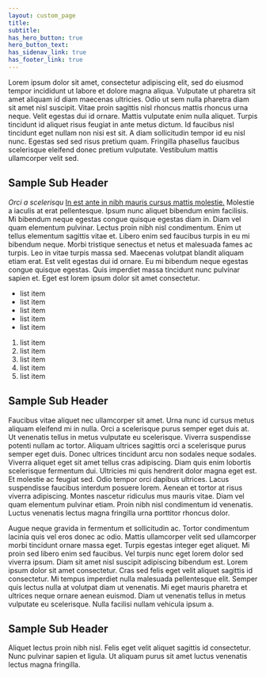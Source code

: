 ```yaml
---
layout: custom_page
title: 
subtitle:
has_hero_button: true
hero_button_text: 
has_sidenav_link: true
has_footer_link: true
---
```


Lorem ipsum dolor sit amet, consectetur adipiscing elit, sed do eiusmod tempor incididunt ut labore et dolore magna aliqua. Vulputate ut pharetra sit amet aliquam id diam maecenas ultricies. Odio ut sem nulla pharetra diam sit amet nisl suscipit. Vitae proin sagittis nisl rhoncus mattis rhoncus urna neque. Velit egestas dui id ornare. Mattis vulputate enim nulla aliquet. Turpis tincidunt id aliquet risus feugiat in ante metus dictum. Id faucibus nisl tincidunt eget nullam non nisi est sit. A diam sollicitudin tempor id eu nisl nunc. Egestas sed sed risus pretium quam. Fringilla phasellus faucibus scelerisque eleifend donec pretium vulputate. Vestibulum mattis ullamcorper velit sed.

## Sample Sub Header

*Orci a scelerisqu* [In est ante in nibh mauris cursus mattis molestie.]('#') Molestie a iaculis at erat pellentesque. Ipsum nunc aliquet bibendum enim facilisis. Mi bibendum neque egestas congue quisque egestas diam in. Diam vel quam elementum pulvinar. Lectus proin nibh nisl condimentum. Enim ut tellus elementum sagittis vitae et. Libero enim sed faucibus turpis in eu mi bibendum neque. Morbi tristique senectus et netus et malesuada fames ac turpis. Leo in vitae turpis massa sed. Maecenas volutpat blandit aliquam etiam erat. Est velit egestas dui id ornare. Eu mi bibendum neque egestas congue quisque egestas. Quis imperdiet massa tincidunt nunc pulvinar sapien et. Eget est lorem ipsum dolor sit amet consectetur.

* list item
* list item
* list item
* list item
* list item

1. list item
2. list item
3. list item
4. list item
5. list item

## Sample Sub Header

Faucibus vitae aliquet nec ullamcorper sit amet. Urna nunc id cursus metus aliquam eleifend mi in nulla. Orci a scelerisque purus semper eget duis at. Ut venenatis tellus in metus vulputate eu scelerisque. Viverra suspendisse potenti nullam ac tortor. Aliquam ultrices sagittis orci a scelerisque purus semper eget duis. Donec ultrices tincidunt arcu non sodales neque sodales. Viverra aliquet eget sit amet tellus cras adipiscing. Diam quis enim lobortis scelerisque fermentum dui. Ultricies mi quis hendrerit dolor magna eget est. Et molestie ac feugiat sed. Odio tempor orci dapibus ultrices. Lacus suspendisse faucibus interdum posuere lorem. Aenean et tortor at risus viverra adipiscing. Montes nascetur ridiculus mus mauris vitae. Diam vel quam elementum pulvinar etiam. Proin nibh nisl condimentum id venenatis. Luctus venenatis lectus magna fringilla urna porttitor rhoncus dolor.

Augue neque gravida in fermentum et sollicitudin ac. Tortor condimentum lacinia quis vel eros donec ac odio. Mattis ullamcorper velit sed ullamcorper morbi tincidunt ornare massa eget. Turpis egestas integer eget aliquet. Mi proin sed libero enim sed faucibus. Vel turpis nunc eget lorem dolor sed viverra ipsum. Diam sit amet nisl suscipit adipiscing bibendum est. Lorem ipsum dolor sit amet consectetur. Cras sed felis eget velit aliquet sagittis id consectetur. Mi tempus imperdiet nulla malesuada pellentesque elit. Semper quis lectus nulla at volutpat diam ut venenatis. Mi eget mauris pharetra et ultrices neque ornare aenean euismod. Diam ut venenatis tellus in metus vulputate eu scelerisque. Nulla facilisi nullam vehicula ipsum a.

## Sample Sub Header

Aliquet lectus proin nibh nisl. Felis eget velit aliquet sagittis id consectetur. Nunc pulvinar sapien et ligula. Ut aliquam purus sit amet luctus venenatis lectus magna fringilla.
